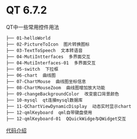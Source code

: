 # QT 6.7.2
QT中一些常用控件用法
```
├── 01-helloWorld  
├── 02-PictureToIcon  图片转换图标
├── 03-TextToSpeech  文本转语音
├── 04-MutiIntterfaces  多界面交互
├── 04-MutiInterfaces-01  多界面交互
├── 05-switch  下拉框
├── 06-chart  曲线图
├── 07-ChartMouse  曲线图坐标信息
├── 08-ChartMouseZoom  曲线图增加放大功能
├── 09-changeBackgroundColor  改变窗口背景颜色
├── 10-mysql  qt连接mysql数据库
├── 11-QChartViewDynamicDisplay  动态实时显示chart
├── 12-qmlKeyboard  qml自带键盘使用
├── 12-qmlKeyboard-01  QQuickWidge与QWidget交互
```
[代码介绍](https://blog.csdn.net/shilichangtin/article/details/140526577)
